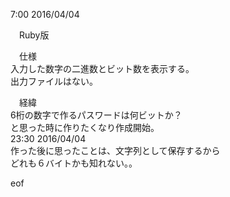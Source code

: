 7:00 2016/04/04  

　Ruby版  

　仕様  
入力した数字の二進数とビット数を表示する。  
出力ファイルはない。  

　経緯  
6桁の数字で作るパスワードは何ビットか？  
と思った時に作りたくなり作成開始。  
23:30 2016/04/04  
作った後に思ったことは、文字列として保存するから  
どれも６バイトかも知れない。。  

eof  
